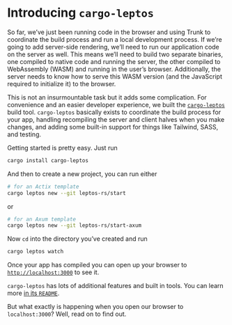 # Introducing `cargo-leptos`

So far, we’ve just been running code in the browser and using Trunk to coordinate the build process and run a local development process. If we’re going to add server-side rendering, we’ll need to run our application code on the server as well. This means we’ll need to build two separate binaries, one compiled to native code and running the server, the other compiled to WebAssembly (WASM) and running in the user’s browser. Additionally, the server needs to know how to serve this WASM version (and the JavaScript required to initialize it) to the browser.

This is not an insurmountable task but it adds some complication. For convenience and an easier developer experience, we built the [`cargo-leptos`](https://github.com/leptos-rs/cargo-leptos) build tool. `cargo-leptos` basically exists to coordinate the build process for your app, handling recompiling the server and client halves when you make changes, and adding some built-in support for things like Tailwind, SASS, and testing.

Getting started is pretty easy. Just run

```bash
cargo install cargo-leptos
```

And then to create a new project, you can run either

```bash
# for an Actix template
cargo leptos new --git leptos-rs/start
```

or

```bash
# for an Axum template
cargo leptos new --git leptos-rs/start-axum
```

Now `cd` into the directory you’ve created and run

```bash
cargo leptos watch
```

Once your app has compiled you can open up your browser to [`http://localhost:3000`](http://localhost:3000) to see it.

`cargo-leptos` has lots of additional features and built in tools. You can learn more [in its `README`](https://github.com/leptos-rs/cargo-leptos/blob/main/README.md).

But what exactly is happening when you open our browser to `localhost:3000`? Well, read on to find out.

